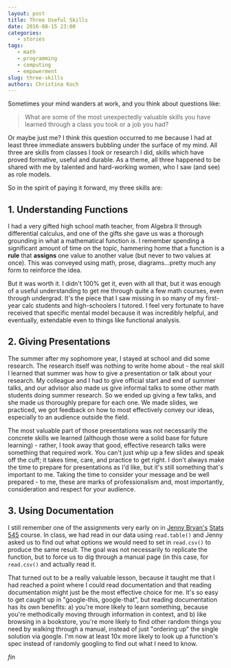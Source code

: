 ```yaml
---
layout: post
title: Three Useful Skills
date: 2016-08-15 23:00
categories: 
   - stories
tags: 
   - math
   - programming
   - computing
   - empowerment
slug: three-skills
authors: Christina Koch
---
```


Sometimes your mind wanders at work, and you think about questions 
like: 

> What are some of the most unexpectedly valuable skills you have learned 
> through a class you took or a job you had?  

Or maybe just me?  I think this question occurred to me because I had 
at least three immediate answers bubbling under the surface of my mind.  All 
three are skills from classes I took or research I did, skills 
which have proved formative, useful and durable.  As a theme, 
all three happened 
to be shared with me by 
talented and hard-working women, who I saw (and see) as 
role models.  

So in the spirit of paying it forward, my three skills are: 

## 1. Understanding Functions

I had a very gifted high school math teacher, from Algebra II through 
differential calculus, and one of the gifts she gave us was a
thorough grounding in what a mathematical function *is*.  I remember spending a 
significant amount of time on the topic, hammering home that a function 
is a **rule** that **assigns** one value to another value (but never 
to two values at once).  This was conveyed using math, prose, diagrams...pretty 
much any form to reinforce the idea.  

But it was worth it.  I didn't 100% get it, even with all that, but 
it was enough of a useful understanding to get me through quite a 
few math courses, even through undergrad.  It's the piece that I saw 
missing in so many of my first-year calc students and high-schoolers 
I tutored.  I feel very fortunate to have received that specific 
mental model because it was incredibly helpful, and eventually, extendable 
even to things like functional analysis.    

## 2. Giving Presentations

The summer after my sophomore year, I stayed at school and did 
some research.  The research itself was nothing to write home 
about - the real skill I learned that summer was 
how to give a presentation or talk about your research.  My colleague 
and I had to give official start and end of summer talks, and our 
advisor also 
made us give informal talks to some other math students doing 
summer research.  So we ended up giving a few talks, and she 
made us thoroughly prepare for each one.  We made slides, we 
practiced, we got feedback on how to most effectively convey our 
ideas, especially to an audience outside the field.  

The most valuable part of those presentations was not necessarily 
the concrete skills we learned (although those were a solid base 
for future learning) - rather, I took away that good, effective 
research talks were something that required work.  You can't just 
whip up a few slides and speak off the cuff; it 
takes time, care, and practice to get right.  I don't always make the 
time to prepare for presentations as I'd like, but it's still 
something that's important to me.  Taking the time to consider your 
message and be well prepared - to me, these 
are marks of professionalism and, most importantly, consideration and 
respect for your audience. 

## 3. Using Documentation

I still remember one of the assignments very early on in 
[Jenny Bryan's](https://twitter.com/jennybryan)
 [Stats 545](http://stat545.com/) course. In class, we had read in 
our data using `read.table()` and Jenny asked us to find out 
what options we would need to set in `read.csv()` to produce 
the same result.  The goal was not necessarily to replicate 
the function, but to force us to dig through a manual page 
(in this case, for `read.csv()` and actually read it.  

That turned out to be a really valuable lesson, because it taught me 
that I had reached a point where I could read documentation and that 
reading documentation might just be the most effective choice for me. It's 
so easy to get caught up in "google-this, google-that", but reading 
documentation has its own benefits: a) you're more likely to learn something, 
because you're methodically moving through information in context, 
and b) like browsing in 
a bookstore, you're more likely to find other random things you need by 
walking through a manual, instead of just "ordering up" the single 
solution via google.  I'm now at least 10x more likely to look up 
a function's spec instead of randomly googling to find out what I need 
to know.  

*fin*
